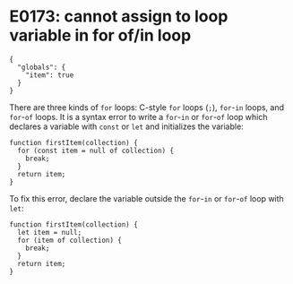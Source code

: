 # E0173: cannot assign to loop variable in for of/in loop

```config-for-examples
{
  "globals": {
    "item": true
  }
}
```

There are three kinds of `for` loops: C-style `for` loops (`;`), `for`-`in`
loops, and `for`-`of` loops. It is a syntax error to write a `for`-`in` or
`for`-`of` loop which declares a variable with `const` or `let` and initializes
the variable:

    function firstItem(collection) {
      for (const item = null of collection) {
        break;
      }
      return item;
    }

To fix this error, declare the variable outside the `for`-`in` or `for`-`of`
loop with `let`:

    function firstItem(collection) {
      let item = null;
      for (item of collection) {
        break;
      }
      return item;
    }
